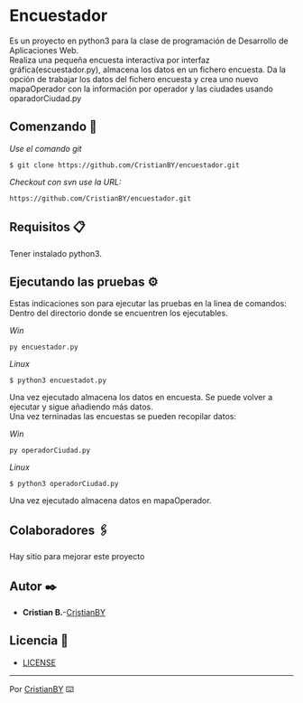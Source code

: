 # Encuestador

Es un proyecto en python3 para la clase de programación de Desarrollo de Aplicaciones Web.  
Realiza una pequeña encuesta interactiva por interfaz gráfica(escuestador.py), almacena los datos en un fichero encuesta. Da la opción de trabajar los datos del fichero encuesta y crea uno nuevo mapaOperador con la información por operador y las ciudades usando oparadorCiudad.py

## Comenzando 🚀

_Use el comando git_

```
$ git clone https://github.com/CristianBY/encuestador.git
```

_Checkout con svn use la URL:_

```
https://github.com/CristianBY/encuestador.git
```

## Requisitos 📋

Tener instalado python3.


## Ejecutando las pruebas ⚙️

Estas indicaciones son para ejecutar las pruebas en la linea de comandos:  
Dentro del directorio donde se encuentren los ejecutables.

_Win_
```
py encuestador.py
```
_Linux_
```
$ python3 encuestadot.py
```

Una vez ejecutado almacena los datos en encuesta. Se puede volver a ejecutar y sigue añadiendo más datos.  
Una vez terninadas las encuestas se pueden recopilar datos:

_Win_
```
py operadorCiudad.py
```
_Linux_
```
$ python3 operadorCiudad.py
```

Una vez ejecutado almacena datos en mapaOperador.

## Colaboradores 🖇️

Hay sitio para mejorar este proyecto

## Autor ✒️

* **Cristian B.**-[CristianBY](https://github.com/CristianBY)

## Licencia 📄

* [LICENSE](LICENSE.md)


---
Por [CristianBY](https://github.com/CristianBY) ⌨️